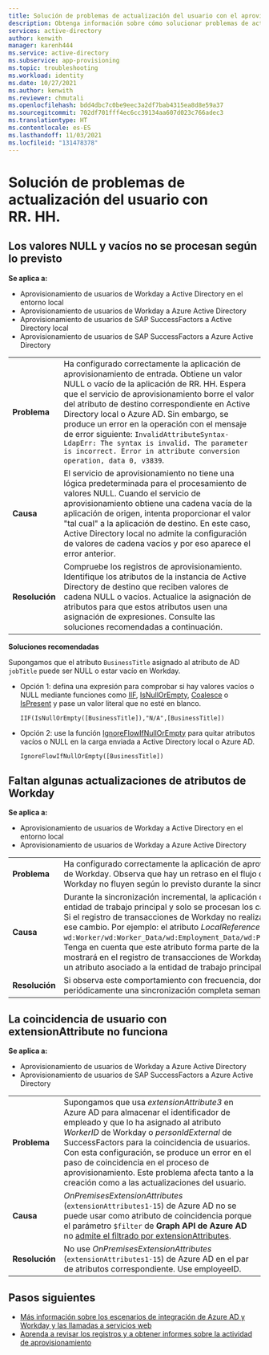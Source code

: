 ```yaml
---
title: Solución de problemas de actualización del usuario con el aprovisionamiento de RR. HH.
description: Obtenga información sobre cómo solucionar problemas de actualización del usuario con el aprovisionamiento de RR. HH.
services: active-directory
author: kenwith
manager: karenh444
ms.service: active-directory
ms.subservice: app-provisioning
ms.topic: troubleshooting
ms.workload: identity
ms.date: 10/27/2021
ms.author: kenwith
ms.reviewer: chmutali
ms.openlocfilehash: bdd4dbc7c0be9eec3a2df7bab4315ea8d8e59a37
ms.sourcegitcommit: 702df701fff4ec6cc39134aa607d023c766adec3
ms.translationtype: HT
ms.contentlocale: es-ES
ms.lasthandoff: 11/03/2021
ms.locfileid: "131478378"
---
```

# <a name="troubleshoot-hr-user-update-issues"></a>Solución de problemas de actualización del usuario con RR. HH.

## <a name="null-and-empty-values-not-processed-as-expected"></a>Los valores NULL y vacíos no se procesan según lo previsto
**Se aplica a:**
* Aprovisionamiento de usuarios de Workday a Active Directory en el entorno local
* Aprovisionamiento de usuarios de Workday a Azure Active Directory
* Aprovisionamiento de usuarios de SAP SuccessFactors a Active Directory local
* Aprovisionamiento de usuarios de SAP SuccessFactors a Azure Active Directory

| | |
|-- | -- |
| **Problema** | Ha configurado correctamente la aplicación de aprovisionamiento de entrada. Obtiene un valor NULL o vacío de la aplicación de RR. HH. Espera que el servicio de aprovisionamiento borre el valor del atributo de destino correspondiente en Active Directory local o Azure AD. Sin embargo, se produce un error en la operación con el mensaje de error siguiente: `InvalidAttributeSyntax-LdapErr: The syntax is invalid. The parameter is incorrect. Error in attribute conversion operation, data 0, v3839`. |
| **Causa** | El servicio de aprovisionamiento no tiene una lógica predeterminada para el procesamiento de valores NULL. Cuando el servicio de aprovisionamiento obtiene una cadena vacía de la aplicación de origen, intenta proporcionar el valor "tal cual" a la aplicación de destino. En este caso, Active Directory local no admite la configuración de valores de cadena vacíos y por eso aparece el error anterior. |
| **Resolución** | Compruebe los registros de aprovisionamiento. Identifique los atributos de la instancia de Active Directory de destino que reciben valores de cadena NULL o vacíos. Actualice la asignación de atributos para que estos atributos usen una asignación de expresiones. Consulte las soluciones recomendadas a continuación. |

**Soluciones recomendadas**

  Supongamos que el atributo `BusinessTitle` asignado al atributo de AD `jobTitle` puede ser NULL o estar vacío en Workday. 
  * Opción 1: defina una expresión para comprobar si hay valores vacíos o NULL mediante funciones como [IIF](functions-for-customizing-application-data.md#iif), [IsNullOrEmpty](functions-for-customizing-application-data.md#isnullorempty), [Coalesce](functions-for-customizing-application-data.md#coalesce) o [IsPresent](functions-for-customizing-application-data.md#ispresent) y pase un valor literal que no esté en blanco. 
  
     `IIF(IsNullOrEmpty([BusinessTitle]),"N/A",[BusinessTitle])`

  * Opción 2: use la función [IgnoreFlowIfNullOrEmpty](functions-for-customizing-application-data.md#ignoreflowifnullorempty) para quitar atributos vacíos o NULL en la carga enviada a Active Directory local o Azure AD. 
  
     `IgnoreFlowIfNullOrEmpty([BusinessTitle])` 

## <a name="some-workday-attribute-updates-are-missing"></a>Faltan algunas actualizaciones de atributos de Workday
**Se aplica a:**
* Aprovisionamiento de usuarios de Workday a Active Directory en el entorno local
* Aprovisionamiento de usuarios de Workday a Azure Active Directory

| | |
|-- | -- |
| **Problema** | Ha configurado correctamente la aplicación de aprovisionamiento de entrada de Workday y se ha conectado correctamente a la dirección URL del inquilino de Workday. Observa que hay un retraso en el flujo de ciertas actualizaciones de atributos de Workday o, en algunos casos, los cambios de atributos de Workday no fluyen según lo previsto durante la sincronización incremental. |
| **Causa** | Durante la sincronización incremental, la aplicación de aprovisionamiento consulta el registro de transacciones de Workday para ver si hay cambios en la entidad de trabajo principal y solo se procesan los cambios controlados por el registro de transacciones de Workday. <br> Si el registro de transacciones de Workday no realiza el seguimiento de los cambios de un atributo de Workday en la instalación, Azure AD no podrá capturar ese cambio. Por ejemplo: el atributo *LocalReference* de Workday forma parte de la asignación predeterminada de atributos y tiene el elemento XPATH `wd:Worker/wd:Worker_Data/wd:Employment_Data/wd:Position_Data/wd:Business_Site_Summary_Data/wd:Local_Reference/wd:ID[@wd:type='Locale_ID']/text()`. Tenga en cuenta que este atributo forma parte de la entidad *Business_Site_Summary_Data*. Un cambio en el valor de este atributo en Workday no se mostrará en el registro de transacciones de Workday. Por lo tanto, durante la sincronización incremental, el nuevo valor de este atributo solo se mostrará si un atributo asociado a la entidad de trabajo principal también cambia durante el intervalo de sincronización. |
| **Resolución** | Si observa este comportamiento con frecuencia, donde no fluyen los cambios en determinados atributos de Workday, se recomienda ejecutar periódicamente una sincronización completa semanal o mensual. |

## <a name="user-match-with-extensionattribute-not-working"></a>La coincidencia de usuario con extensionAttribute no funciona
**Se aplica a:**
* Aprovisionamiento de usuarios de Workday a Azure Active Directory
* Aprovisionamiento de usuarios de SAP SuccessFactors a Azure Active Directory

| | |
|-- | -- |
| **Problema** | Supongamos que usa *extensionAttribute3* en Azure AD para almacenar el identificador de empleado y que lo ha asignado al atributo *WorkerID* de Workday o *personIdExternal* de SuccessFactors para la coincidencia de usuarios. Con esta configuración, se produce un error en el paso de coincidencia en el proceso de aprovisionamiento. Este problema afecta tanto a la creación como a las actualizaciones del usuario. |
| **Causa** | *OnPremisesExtensionAttributes* (`extensionAttributes1-15`) de Azure AD no se puede usar como atributo de coincidencia porque el parámetro `$filter` de **Graph API de Azure AD** no [admite el filtrado por extensionAttributes](https://docs.microsoft.com/previous-versions/azure/ad/graph/howto/azure-ad-graph-api-supported-queries-filters-and-paging-options#filter). |
| **Resolución** | No use *OnPremisesExtensionAttributes* (`extensionAttributes1-15`) de Azure AD en el par de atributos correspondiente. Use employeeID. |



## <a name="next-steps"></a>Pasos siguientes

* [Más información sobre los escenarios de integración de Azure AD y Workday y las llamadas a servicios web](workday-integration-reference.md)
* [Aprenda a revisar los registros y a obtener informes sobre la actividad de aprovisionamiento](check-status-user-account-provisioning.md)

